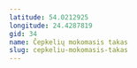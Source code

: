 ```yaml
---
latitude: 54.0212925
longitude: 24.4287819
gid: 34
name: Čepkelių mokomasis takas
slug: cepkeliu-mokomasis-takas
---
```


